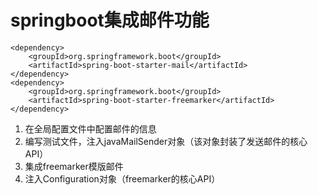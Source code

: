 # springboot集成邮件功能
```
<dependency>
	<groupId>org.springframework.boot</groupId>
	<artifactId>spring-boot-starter-mail</artifactId>
</dependency>
<dependency>
	<groupId>org.springframework.boot</groupId>
	<artifactId>spring-boot-starter-freemarker</artifactId>
</dependency>
```

1. 在全局配置文件中配置邮件的信息
2. 编写测试文件，注入javaMailSender对象（该对象封装了发送邮件的核心API）
3. 集成freemarker模版邮件
4. 注入Configuration对象（freemarker的核心API）

